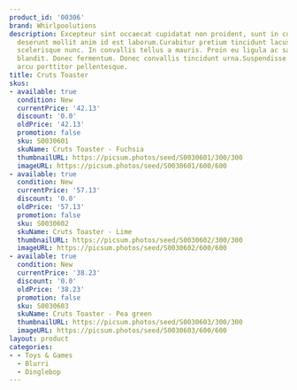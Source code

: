 ```yaml
---
product_id: '00306'
brand: Whirlpoolutions
description: Excepteur sint occaecat cupidatat non proident, sunt in culpa qui officia
  deserunt mollit anim id est laborum.Curabitur pretium tincidunt lacus. Cras mollis
  scelerisque nunc. In convallis tellus a mauris. Proin eu ligula ac sapien suscipit
  blandit. Donec fermentum. Donec convallis tincidunt urna.Suspendisse et orci et
  arcu porttitor pellentesque.
title: Cruts Toaster
skus:
- available: true
  condition: New
  currentPrice: '42.13'
  discount: '0.0'
  oldPrice: '42.13'
  promotion: false
  sku: S0030601
  skuName: Cruts Toaster - Fuchsia
  thumbnailURL: https://picsum.photos/seed/S0030601/300/300
  imageURL: https://picsum.photos/seed/S0030601/600/600
- available: true
  condition: New
  currentPrice: '57.13'
  discount: '0.0'
  oldPrice: '57.13'
  promotion: false
  sku: S0030602
  skuName: Cruts Toaster - Lime
  thumbnailURL: https://picsum.photos/seed/S0030602/300/300
  imageURL: https://picsum.photos/seed/S0030602/600/600
- available: true
  condition: New
  currentPrice: '38.23'
  discount: '0.0'
  oldPrice: '38.23'
  promotion: false
  sku: S0030603
  skuName: Cruts Toaster - Pea green
  thumbnailURL: https://picsum.photos/seed/S0030603/300/300
  imageURL: https://picsum.photos/seed/S0030603/600/600
layout: product
categories:
- - Toys & Games
  - Blurri
  - Dinglebop
---
```

